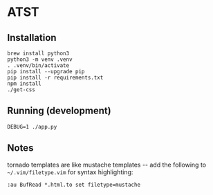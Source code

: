 
# ATST

## Installation

    brew install python3
    python3 -m venv .venv
    . .venv/bin/activate
    pip install --upgrade pip
    pip install -r requirements.txt
    npm install
    ./get-css

## Running (development)

    DEBUG=1 ./app.py

## Notes

tornado templates are like mustache templates -- add the
following to `~/.vim/filetype.vim` for syntax highlighting:

    :au BufRead *.html.to set filetype=mustache

